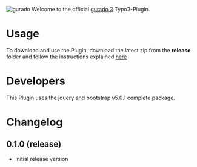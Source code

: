 ![gurado](https://cdn-int.gurado.de/fileadmin/images/gurado-logo.svg)
Welcome to the official [gurado 3](https://site.gurado.de/) Typo3-Plugin.

# Usage
To download and use the Plugin, download the latest zip from the **release** folder and follow the instructions explained [here](https://support.gurado.de/de/articles/5573790-benutzerhandbuch-gurado-typo3-extension)

# Developers
This Plugin uses the jquery and bootstrap v5.0.1 complete package.

# Changelog
## 0.1.0 (release)
- Initial release version